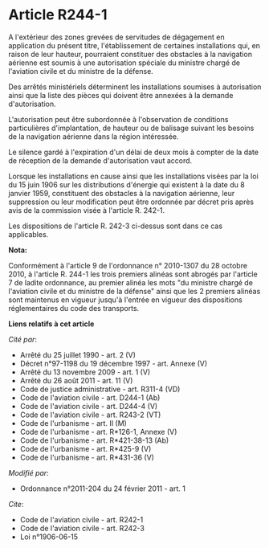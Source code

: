 # Article R244-1

A l'extérieur des zones grevées de servitudes de dégagement en application du présent titre, l'établissement de certaines
installations qui, en raison de leur hauteur, pourraient constituer des obstacles à la navigation aérienne est soumis à une
autorisation spéciale du ministre chargé de l'aviation civile et du ministre de la défense. 

Des arrêtés ministériels déterminent les installations soumises à autorisation ainsi que la liste des pièces qui doivent être
annexées à la demande d'autorisation.

L'autorisation peut être subordonnée à l'observation de conditions particulières d'implantation, de hauteur ou de balisage
suivant les besoins de la navigation aérienne dans la région intéressée.

Le silence gardé à l'expiration d'un délai de deux mois à compter de la date de réception de la demande d'autorisation vaut
accord.

Lorsque les installations en cause ainsi que les installations visées par la loi du 15 juin 1906 sur les distributions
d'énergie qui existent à la date du 8 janvier 1959, constituent des obstacles à la navigation aérienne, leur suppression ou
leur modification peut être ordonnée par décret pris après avis de la commission visée à l'article R. 242-1.

Les dispositions de l'article R. 242-3 ci-dessus sont dans ce cas applicables.

**Nota:**

Conformément à l'article 9 de l'ordonnance n° 2010-1307 du 28 octobre 2010, à l'article R. 244-1 les trois premiers alinéas
sont abrogés par l'article 7 de ladite ordonnance, au premier alinéa les mots "du ministre chargé de l'aviation civile et du
ministre de la défense" ainsi que les 2 premiers alinéas sont maintenus en vigueur jusqu'à l'entrée en vigueur des
dispositions réglementaires du code des transports.

**Liens relatifs à cet article**

_Cité par_:

  - Arrêté du 25 juillet 1990 - art. 2 (V)
  - Décret n°97-1198 du 19 décembre 1997 - art. Annexe (V)
  - Arrêté du 13 novembre 2009 - art. 1 (V)
  - Arrêté du 26 août 2011 - art. 11 (V)
  - Code de justice administrative - art. R311-4 (VD)
  - Code de l'aviation civile - art. D244-1 (Ab)
  - Code de l'aviation civile - art. D244-4 (V)
  - Code de l'aviation civile - art. R243-2 (VT)
  - Code de l'urbanisme - art. II (M)
  - Code de l'urbanisme - art. R*126-1, Annexe (V)
  - Code de l'urbanisme - art. R*421-38-13 (Ab)
  - Code de l'urbanisme - art. R*425-9 (V)
  - Code de l'urbanisme - art. R*431-36 (V)

_Modifié par_:

  - Ordonnance n°2011-204 du 24 février 2011 - art. 1

_Cite_:

  - Code de l'aviation civile - art. R242-1
  - Code de l'aviation civile - art. R242-3
  - Loi n°1906-06-15

